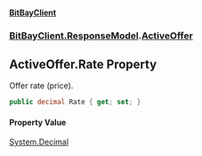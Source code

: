 #### [BitBayClient](./index.md 'index')
### [BitBayClient.ResponseModel](./BitBayClient-ResponseModel.md 'BitBayClient.ResponseModel').[ActiveOffer](./BitBayClient-ResponseModel-ActiveOffer.md 'BitBayClient.ResponseModel.ActiveOffer')
## ActiveOffer.Rate Property
Offer rate (price).  
```csharp
public decimal Rate { get; set; }
```
#### Property Value
[System.Decimal](https://docs.microsoft.com/en-us/dotnet/api/System.Decimal 'System.Decimal')  

